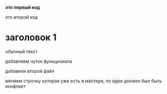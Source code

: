 **это первый код**

*это второй код*

# заголовок 1

обычный текст

добавляем чуток функционала

добавили второй файл

меняем строчку которая уже есть в мастере, по идее должен был быть конфликт


